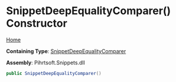 # SnippetDeepEqualityComparer\(\) Constructor

[Home](../../../../../README.md)

**Containing Type**: [SnippetDeepEqualityComparer](../README.md)

**Assembly**: Pihrtsoft\.Snippets\.dll

```csharp
public SnippetDeepEqualityComparer()
```

